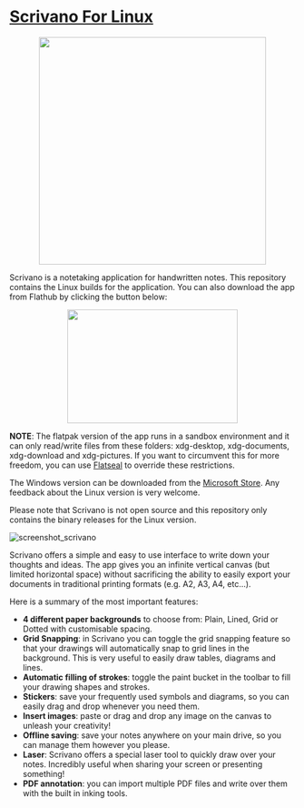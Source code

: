 # [Scrivano For Linux](https://scrivanolabs.github.io)
<p align="center"><img width="400" src="https://raw.githubusercontent.com/scrivanolabs/scrivanolabs.github.io/main/icon.svg"/></p>
Scrivano is a notetaking application for handwritten notes. This repository contains the Linux builds for the application.
You can also download the app from Flathub by clicking the button below:

[<p align="center"><img src="https://flathub.org/assets/badges/flathub-badge-en.svg" width="300" height="200"></p>](https://flathub.org/apps/details/com.github.scrivanolabs.scrivano)

**NOTE**: The flatpak version of the app runs in a sandbox environment and it can only read/write files from these folders: xdg-desktop, xdg-documents, xdg-download and xdg-pictures. If you want to circumvent this for more freedom, you can use [Flatseal](https://flathub.org/apps/details/com.github.tchx84.Flatseal) to override these restrictions.

The Windows version can be downloaded from the [Microsoft Store](https://www.microsoft.com/store/apps/9MWCLGJ5XCBS?cid=github_linux). Any feedback about the Linux version is very welcome.

Please note that Scrivano is not open source and this repository only contains the binary releases for the Linux version.

![screenshot_scrivano](https://scrivanolabs.github.io/assets/mainscreenshot.png)


Scrivano offers a simple and easy to use interface to write down your thoughts and ideas. The app gives you an infinite vertical canvas (but limited horizontal space) without sacrificing the ability to easily export your documents in traditional printing formats (e.g. A2, A3, A4, etc...). 

Here is a summary of the most important features:
- **4 different paper backgrounds** to choose from: Plain, Lined, Grid or Dotted with customisable spacing.
- **Grid Snapping**: in Scrivano you can toggle the grid snapping feature so that your drawings will automatically snap to grid lines in the background. This is very useful to easily draw tables, diagrams and lines.
- **Automatic filling of strokes**: toggle the paint bucket in the toolbar to fill your drawing shapes and strokes.
- **Stickers**: save your frequently used symbols and diagrams, so you can easily drag and drop whenever you need them.
- **Insert images**: paste or drag and drop any image on the canvas to unleash your creativity!
- **Offline saving**: save your notes anywhere on your main drive, so you can manage them however you please.
- **Laser**: Scrivano offers a special laser tool to quickly draw over your notes. Incredibly useful when sharing your screen or presenting something!
- **PDF annotation**: you can import multiple PDF files and write over them with the built in inking tools.
